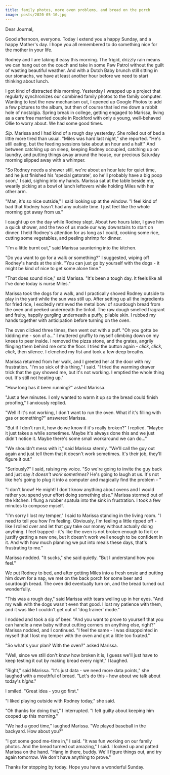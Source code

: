 ```yaml
---
title: family photos, more oven problems, and bread on the porch
image: posts/2020-05-10.jpg
---
```


Dear Journal,

Good afternoon, everyone.  Today I extend you a happy Sunday, and a
happy Mother's day.  I hope you all remembered to do something nice
for the mother in your life.

Rodney and I are taking it easy this morning.  The frigid, drizzly
rain means we can hang out on the couch and take in some Paw Patrol
without the guilt of wasting beautiful weather.  And with a Dutch Baby
brunch still sitting in our stomachs, we have at least another hour
before we need to start thinking about lunch.

I got kind of distracted this morning.  Yesterday I wrapped up a
project that regularly synchronizes our combined family photos to the
family computer.  Wanting to test the new mechanism out, I opened up
Google Photos to add a few pictures to the album, but then of course
that led me down a rabbit hole of nostalgia.  Spring break in college,
getting engaged to Marissa, living as a care free married couple in
Rockford with only a young, well-behaved Ollie to worry about.  We had
some good times.

_Sip_.  Marissa and I had kind of a rough day yesterday.  She rolled
out of bed a little more tired than usual.  "Miles was hard last
night," she reported.  "He's still eating, but the feeding sessions
take about an hour and a half."  And between catching up on sleep,
keeping Rodney occupied, catching up on laundry, and putting things
away around the house, our precious Saturday morning slipped away with
a whimper.

"So Rodney needs a shower still, we're about an hour late for quiet
time, and he just finished his 'special gatorate', so he'll probably
have a big poop soon," I said, sighing into my hands.  Marissa sat at
the table beside me, wearily picking at a bowl of lunch leftovers
while holding Miles with her other arm.

"Man, it's so nice outside," I said looking up at the window.  "I feel
kind of bad that Rodney hasn't had any outside time.  I just feel like
the whole morning got away from us."

I caught up on the day while Rodney slept.  About two hours later, I
gave him a quick shower, and the two of us made our way downstairs to
start on dinner.  I held Rodney's attention for as long as I could,
cooking some rice, cutting some vegetables, and peeling shrimp for
dinner.

"I'm a little burnt out," said Marissa sauntering into the kitchen.

"Do you want to go for a walk or something?" I suggested, wiping off
Rodney's hands at the sink. "You can just go by yourself with the
dogs - it might be kind of nice to get some alone time."

"That does sound nice," said Marissa.  "It's been a tough day.  It
feels like all I've done today is nurse Miles."

Marissa took the dogs for a walk, and I practically shoved Rodney
outside to play in the yard while the sun was still up.  After setting
up all the ingredients for fried rice, I excitedly retrieved the metal
bowl of sourdough bread from the oven and peeked underneath the
tinfoil.  The raw dough smelled fragrant and fruity, happily gurgling
underneath a puffy, pliable skin.  I rubbed my hands together with
anticipation before turning on the oven.

The oven clicked three times, then went out with a puff.  "Oh you
gotta be kidding me - son of a..." I muttered gruffly to myself
climbing down on my knees to peer inside.  I removed the pizza stone,
and the grates, angrily flinging them behind me onto the floor.  I
tried the button again - _click_, _click_, _click_, then silence.  I
clenched my fist and took a few deep breaths.

Marissa returned from her walk, and I greeted her at the door with my
frustration.  "I'm so sick of this thing," I said.  "I tried the
warming drawer trick that the guy showed me, but it's not working.  I
emptied the whole thing out.  It's still not heating up."

"How long has it been running?" asked Marissa.

"Just a few minutes.  I only wanted to warm it up so the bread could
finish proofing," I anxiously replied.

"Well if it's not working, I don't want to run the oven.  What if it's
filling with gas or something?" answered Marissa.

"But if I don't run it, how do we know if it's really broken?"  I
replied.  "Maybe it just takes a while sometimes.  Maybe it's always
done this and we just didn't notice it.  Maybe there's some small
workaround we can do..."

"We shouldn't mess with it," said Marissa sternly.  "We'll call the
guy out again and just tell them that it doesn't work sometimes.  It's
their job, they'll figure it out."

"Seriously?" I said, raising my voice.  "So we're going to invite the
guy back and just say _it doesn't work sometimes_?  He's going to
laugh at us.  It's not like he's going to plug it into a computer and
magically find the problem - "

"I don't know!  He might!  I don't know anything about ovens and I
would rather you spend your effort doing something else."  Marissa
stormed out of the kitchen.  I flung a rubber spatula into the sink in
frustration.  I took a few minutes to compose myself.

"I'm sorry I lost my temper," I said to Marissa standing in the living
room.  "I need to tell you how I'm feeling.  Obviously, I'm feeling a
little ripped off - like I rolled over and let that guy take our money
without actually doing anything.  I feel trapped - it's like the oven
is not broken enough to fix it or justify getting a new one, but it
doesn't work well enough to be confident in it.  And with how much
planning we put into meals these days, that's frustrating to me."

Marissa nodded.  "It sucks," she said quietly.  "But I understand how
you feel."

We put Rodney to bed, and after getting Miles into a fresh onsie and
putting him down for a nap, we met on the back porch for some beer and
sourdough bread.  The oven did eventually turn on, and the bread
turned out wonderfully.

"This was a rough day," said Marissa with tears welling up in her
eyes.  "And my walk with the dogs wasn't even that good.  I lost my
patience with them, and it was like I couldn't get out of 'dog
trainer' mode."

I nodded and took a sip of beer.  "And you want to prove to yourself
that you can handle a new baby without cutting corners on anything
else, right?"  Marissa nodded, and I continued.  "I feel the same - I
was disappointed in myself that I lost my temper with the oven and got
a little too fixated."

"So what's your plan?  With the oven?" asked Marissa.

"Well, since we still don't know how broken it is, I guess we'll just
have to keep testing it out by making bread every night," I laughed.

"Right," said Marissa.  "It's just data - we need more data points,"
she laughed with a mouthful of bread.  "Let's do this - how about we
talk about today's _highs_."

I smiled.  "Great idea - you go first."

"I liked playing outside with Rodney today," she said.

"Oh thanks for doing that," I interrupted.  "I felt guilty about
keeping him cooped up this morning."

"We had a good time," laughed Marissa.  "We played baseball in the
backyard.  How about you?"

"I got some good me-time in," I said.  "It was fun working on our
family photos.  And the bread turned out amazing," I said.  I looked
up and patted Marissa on the hand.  "Hang in there, buddy.  We'll
figure things out, and try again tomorrow.  We don't have anything to
prove."

Thanks for stopping by today.  Hope you have a wonderful Sunday.
